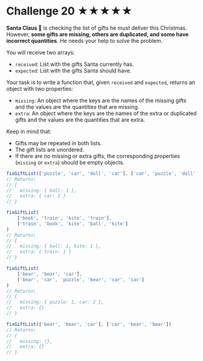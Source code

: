 Challenge 20 ★★★★★
====

**Santa Claus 🎅** is checking the list of gifts he must deliver this Christmas. However, **some gifts are missing, others are duplicated, and some have incorrect quantities**. He needs your help to solve the problem.

You will receive two arrays:

* `received`: List with the gifts Santa currently has.
* `expected`: List with the gifts Santa should have.

Your task is to write a function that, given `received` and `expected`, returns an object with two properties:

* `missing`: An object where the keys are the names of the missing gifts and the values are the quantities that are missing.
* `extra`: An object where the keys are the names of the extra or duplicated gifts and the values are the quantities that are extra.

Keep in mind that:

* Gifts may be repeated in both lists.
* The gift lists are unordered.
* If there are no missing or extra gifts, the corresponding properties (`missing` or `extra`) should be empty objects.

```javascript
fixGiftList(['puzzle', 'car', 'doll', 'car'], ['car', 'puzzle', 'doll', 'ball'])
// Returns:
// {
//   missing: { ball: 1 },
//   extra: { car: 1 }
// }

fixGiftList(
    ['book', 'train', 'kite', 'train'],
    ['train', 'book', 'kite', 'ball', 'kite']
)
// Returns:
// {
//   missing: { ball: 1, kite: 1 },
//   extra: { train: 1 }
// }

fixGiftList(
    ['bear', 'bear', 'car'],
    ['bear', 'car', 'puzzle', 'bear', 'car', 'car']
)
// Returns:
// {
//   missing: { puzzle: 1, car: 2 },
//   extra: {}
// }

fixGiftList(['bear', 'bear', 'car'], ['car', 'bear', 'bear'])
// Returns:
// {
//   missing: {},
//   extra: {}
// }
```